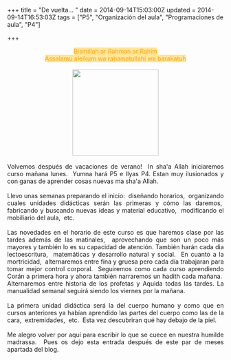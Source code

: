 +++
title = "De vuelta… "
date = 2014-09-14T15:03:00Z
updated = 2014-09-14T16:53:03Z
tags = ["P5", "Organización del aula", "Programaciones de aula", "P4"]

+++

<div dir="ltr" style="text-align: left;" trbidi="on"><div style="text-align: center;"><span style="background-color: #ffe599;"><span style="color: orange;">Bismillah ar Rahman ar Rahim<br />Assalamu aleikum wa rahamatullahi wa barakatuh</span></span></div><div style="text-align: center;"><br /></div><div class="separator" style="clear: both; text-align: center;"><a href="http://lh3.ggpht.com/-ZaTIVb2kxwA/VBWoWNkNTxI/AAAAAAAAG3E/TY0a0J8VaxU/s1600/201409141635.PNG" imageanchor="1" style="margin-left: 1em; margin-right: 1em;"> <img border="0" src="http://lh3.ggpht.com/-ZaTIVb2kxwA/VBWoWNkNTxI/AAAAAAAAG3E/TY0a0J8VaxU/s640/201409141635.PNG" height="200" width="200" /></a> </div><div style="text-align: justify;"><br /></div><div style="text-align: justify;">Volvemos después de vacaciones de verano!&nbsp; In sha'a Allah iniciaremos curso mañana lunes.&nbsp; Yumna hará P5 e Ilyas P4. Estan muy ilusionados y con ganas de aprender cosas nuevas ma sha'a Allah.&nbsp; </div><div style="text-align: justify;"><br /></div><div style="text-align: justify;">Llevo unas semanas preparando el inicio:&nbsp; diseñando horarios,&nbsp; organizando cuales unidades didácticas serán las primeras y cómo las daremos,&nbsp; fabricando y buscando nuevas ideas y material educativo,&nbsp; modificando el mobiliario del aula,&nbsp; etc.</div><div style="text-align: justify;"><br /></div><div style="text-align: justify;">Las novedades en el horario de este curso es que haremos clase por las tardes además de las matinales,&nbsp; aprovechando que son un poco más mayores y también lo es su capacidad de atención. También harán cada dia lectoescritura,&nbsp; matemáticas y desarrollo natural y social.&nbsp; En cuanto a la mortricidad,&nbsp; alternaremos entre fina y gruesa pero cada día trabajaran para tomar mejor control corporal.&nbsp; Seguiremos como cada curso aprendiendo Corán a primera hora y ahora también narraremos un hadith cada mañana.&nbsp; Alternaremos entre historia de los profetas y Aquida todas las tardes. La manualidad semanal seguirá siendo los viernes por la mañana. </div><div style="text-align: justify;"><br /></div><div style="text-align: justify;">La primera unidad didáctica será la del cuerpo humano y como que en cursos anteriores ya habían aprendido las partes del cuerpo como las de la cara,&nbsp; extremidades,&nbsp; etc.&nbsp; Esta vez descubriran qué hay debajo de la piel.&nbsp; </div><br /><div style="text-align: justify;">Me alegro volver por aquí para escribir lo que se cuece en nuestra humilde madrassa.&nbsp; Pues os dejo esta entrada después de este par de meses apartada del blog. <br /></div></div>
